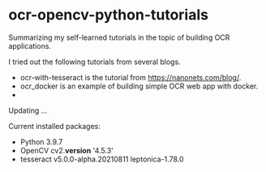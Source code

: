 # ocr-opencv-python-tutorials
Summarizing my self-learned tutorials in the topic of building OCR applications.

I tried out the following tutorials from several blogs. 

- ocr-with-tesseract is the tutorial from https://nanonets.com/blog/. 
- ocr_docker is an example of building simple OCR web app with docker. 
-
Updating ...


Current installed packages:

- Python 3.9.7
- OpenCV cv2.__version__  '4.5.3'
- tesseract v5.0.0-alpha.20210811 leptonica-1.78.0




